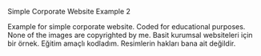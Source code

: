 Simple Corporate Website Example 2

Example for simple corporate website. Coded for educational purposes. None of the images are copyrighted by me. Basit kurumsal websiteleri için bir örnek. Eğitim amaçlı kodladım. Resimlerin hakları bana ait değildir.
